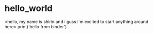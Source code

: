 # hello_world
<hello, my name is shirin and i guss i'm excited to start anything around here>
print('hello from binder')
